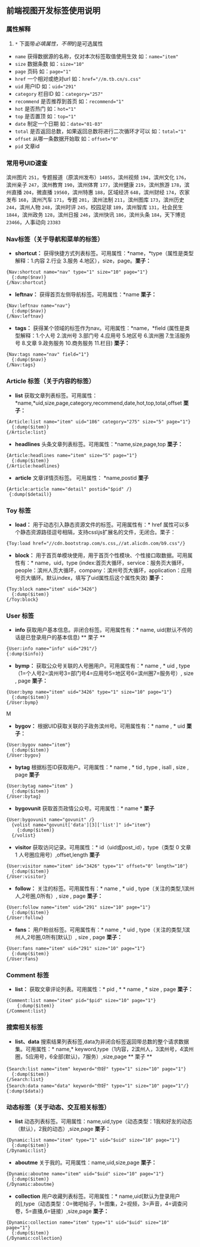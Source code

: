 ## 前端视图开发标签使用说明
### 属性解释
1. ``*`` 下面带*必填属性，不带*的是可选属性
* ``name`` 获得数据源的名称，仅对本次标签取值使用生效 如：``name="item"``
* ``size`` 数据条数 如：``size="10"``
* ``page`` 页码 如：``page="1"``
* ``href`` 一个相对或绝对url 如：``href="//m.tb.cn/s.css"``
* ``uid`` 用户ID 如：``uid="291"``
* ``category`` 栏目ID 如：``category="257"``
* ``recommend`` 是否推荐到首页 如：``recommend="1"``
* ``hot`` 是否热门 如：``hot="1"``
* ``top`` 是否置顶 如：``top="1"``
* ``date`` 制定一个日期 如：``date="01-03"``
* ``total`` 是否返回总数，如果返回总数将进行二次循环才可以 如：``total="1"``
* ``offset`` 从哪一条数据开始取 如：``offset="0"``
* ``pid`` 文章id


### 常用号UID速查
滨州图片 ``251``，专题报道（原滨州发布）``14055``，滨州视频 ``194``，滨州文化 ``176``，滨州亲子 ``247``，滨州教育 ``190``，滨州体育 ``177``，滨州健康 ``219``，滨州旅游 ``178``，滨州直播 ``204``，微直播 ``19560``，滨州特惠 ``188``，区域经济 ``648``，滨州财经 ``174``，农家发布 ``168``，滨州汽车 ``171``，专题 ``201``，滨州法制 ``211``，滨州图库 ``173``，滨州历史 ``244``，滨州人物 ``248``，滨州时评 ``245``，校园足球 ``189``，滨州智库 ``131``，社会民生 ``1844``，滨州政务 ``128``，滨州日报 ``246``，滨州快讯 ``186``，滨州头条 ``184``，天下博览 ``23466``，人事动向 ``23383``


### Nav标签（关于导航和菜单的标签）
* **shortcut：** 获得快捷方式列表标签。可用属性：\*name，\*type（属性是类型解释：1.内容 2.行业 3.服务 4.地区），size，page。**栗子：**
```
{Nav:shortcut name="nav" type="1" size="10" page="1"}
  {:dump($nav)}
{/Nav:shortcut}
```

* **leftnav：** 获得首页左侧导航标签。可用属性：\*name **栗子：**
```
{Nav:leftnav name="nav"}
  {:dump($nav)}
{/Nav:leftnav}
```

* **tags：** 获得某个领域的标签作为nav。可用属性：\*name，\*field (属性是类型解释：1.个人号 2.滨州号 3.部门号 4.应用号 5.地区号 6.滨州圈 7.生活服务号 8.文章 9.政务服务 10.商务服务 11.栏目)
**栗子：**

```
{Nav:tags name="nav" field="1"}
  {:dump($nav)}
{/Nav:tags}
```

### Article 标签（关于内容的标签）
* **list** 获取文章列表标签。可用属性：\*name,\*uid,size,page,category,recommend,date,hot,top,total,offset
**栗子：**

```
{Article:list name="item" uid="186" category="275" size="5" page="1"}
  {:dump($item)}
{/Article:list}
```
* **headlines** 头条文章列表标签。可用属性：\*name,size,page,top
**栗子：**

```
{Article:headlines name="item" size="5" page="1"}
  {:dump($item)}
{/Article:headlines}
```

* **article** 文章详情页标签。 可用属性： \*name,postid
**栗子**

```
{Article:article name="detail" postid="$pid" /}
 {:dump($detail)}
```

### Toy 标签
* **load：** 用于动态引入静态资源文件的标签。可用属性有：* href 属性可以多个静态资源路径逗号相隔，支持css\js扩展名的文件，无闭合。栗子：
```
{Toy:load href="//cdn.bootstrap.com/s.css,//at.alicdn.com/b9.css"/}
```

* **block：** 用于首页单模块使用，用于首页个性模块、个性接口取数据。可用属性有：* name，uid，type (index:首页大循环，service：服务页大循环，people：滨州人页大循环，company：滨州号页大循环，application：应用号页大循环。默认index，填写了uid属性后这个属性失效)
**栗子：**
```
{Toy:block name="item" uid="3426"}
  {:dump($item)}
{/Toy:block}
```

### User 标签
* **info** 获取用户基本信息。非闭合标签。可用属性有：* name, uid(默认不传的话是已登录用户的基本信息)
** 栗子 **

```
{User:info name="info" uid="291"/}
{:dump($info)}
```

* **bymp：** 获取公众号关联的人号圈用户。可用属性有：* name , * uid , type（1=个人号2=滨州号3=部门号4=应用号5=地区号6=滨州圈7=服务号）, size , page
**栗子：**

```
{User:bymp name="item" uid="3426" type="1" size="10" page="1"}
  {:dump($item)}
{/User:bymp}
```
M
* **bygov：** 根据UID获取关联的子政务滨州号。可用属性有：* name , * uid
**栗子：**

```
{User:bygov name="item"}
  {:dump($item)}
{/User:bygov}
```

* **bytag** 根据标签ID获取用户。可用属性：* name , * tid , type , isall , size , page
**栗子**

```
{User:bytag name="item" }
  {:dump($item)}
{/User:bytag}
```

* **bygovunit** 获取首页政情公众号。可用属性：\* name \*
**栗子**

```
{User:bygovunit name="govunit" /}
  {volist name="govunit['data'][3]['list']" id="item"}
    {:dump($item)}
  {/volist}
```

* **visitor** 获取访问记录。可用属性：* id（uid或post_id），type（类型 0 文章 1 人号圈应用号）,offset,length
**栗子**

```
{User:visitor name="item" id="3426" type="1" offset="0" length="10"}
  {:dump($item)}
{/User:visitor}
```

* **follow：** 关注的标签。可用属性有：* name , * uid , type（关注的类型,1滨州人,2号圈,0所有）, size , page
**栗子：**

```
{User:follow name="item" uid="291" size="10" page="1"}
  {:dump($item)}
{/User:follow}
```

* **fans：** 用户粉丝标签。可用属性有：* name , * uid , type（关注的类型,1滨州人,2号圈,0所有[默认]）, size , page
**栗子：**

```
{User:fans name="item" uid="291" size="10" page="1"}
  {:dump($item)}
{/User:fans}
```

### Comment 标签
* **list：** 获取文章评论列表。可用属性：* pid , * * name , * size , page
**栗子：**

```
{Comment:list name="item" pid="$pid" size="10" page="1"}
	{:dump($item)}
{/Comment:list}
```

### 搜索相关标签
* **list、data** 搜索结果列表标签,data为非闭合标签返回带总数的整个请求数据集。可用属性：* name,* keyword,type（1内容，2滨州人，3滨州号，4滨州圈，5应用号，6全部(默认)，7服务）,size,page
** 栗子 **

```
{Search:list name="item" keyword="你好" type="1" size="10" page="1"}
  {:dump($item)}
{/Search:list}
{Search:data name="data" keyword="你好" type="1" size="10" page="1"/}
{:dump($data)}
```

### 动态标签（关于动态、交互相关标签）
* **list** 动态列表标签。可用属性：name,uid,type（动态类型：1我和好友的动态（默认），2我的动态）,size,page
**栗子：**

```
{Dynamic:list name="item" type="1" uid="$uid" size="10" page="1"}
  {:dump($item)}
{/Dynamic:list}
```

* **aboutme** 关于我的。可用属性：name,uid,size,page
**栗子：**

```
{Dynamic:aboutme name="item" uid="$uid" size="10" page="1"}
  {:dump($item)}
{/Dynamic:aboutme}
```

* **collection** 用户收藏列表标签。可用属性：* name,uid[默认为登录用户的],type（动态类型：0=微吧帖子，1=图集，2=视频，3=声音，4=调查问卷，5=直播,6=链接）,size,page
**栗子：**

```
{Dynamic:collection name="item" type="1" uid="$uid" size="10" page="1"}
  {:dump($item)}
{/Dynamic:collection}

